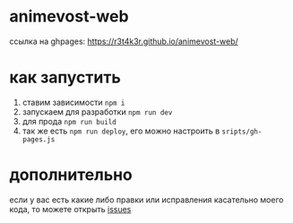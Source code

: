 # animevost-web
ссылка на ghpages: https://r3t4k3r.github.io/animevost-web/

# как запустить

1. ставим зависимости `npm i`
2. запускаем для разработки `npm run dev`
3. для прода `npm run build`
4. так же есть `npm run deploy`, его можно настроить в `sripts/gh-pages.js`

# дополнительно
если у вас есть какие либо правки или исправления касательно моего кода, то можете открыть [issues](https://github.com/r3t4k3r/animevost-web/issues)
